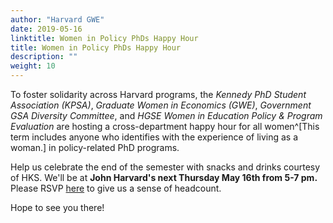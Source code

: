 ```yaml
---
author: "Harvard GWE"
date: 2019-05-16
linktitle: Women in Policy PhDs Happy Hour
title: Women in Policy PhDs Happy Hour
description: ""
weight: 10
---
```


To foster solidarity across Harvard programs, the *Kennedy PhD Student Association (KPSA)*, *Graduate Women in Economics (GWE)*, *Government GSA Diversity Committee*, and *HGSE Women in Education Policy & Program Evaluation* are hosting a cross-department happy hour for all women^[This term includes anyone who identifies with the experience of living as a woman.] in policy-related PhD programs. 

Help us celebrate the end of the semester with snacks and drinks courtesy of HKS. We'll be at **John Harvard's next Thursday May 16th from 5-7 pm.** Please RSVP [here](https://docs.google.com/forms/d/e/1FAIpQLSftMf8lvoqQ8Dbf-K59YDtr8RgS9lL3qiMue8BUAPsBbaVwrw/viewform) to give us a sense of headcount. 

Hope to see you there!